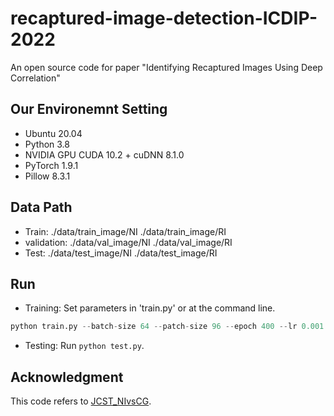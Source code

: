 # recaptured-image-detection-ICDIP-2022
An open source code for paper "Identifying Recaptured Images Using Deep Correlation"


## Our Environemnt Setting
* Ubuntu 20.04
* Python 3.8
* NVIDIA GPU CUDA 10.2 + cuDNN 8.1.0
* PyTorch 1.9.1
* Pillow 8.3.1


## Data Path
* Train:
  ./data/train_image/NI
  ./data/train_image/RI
* validation:
  ./data/val_image/NI
  ./data/val_image/RI
* Test:
  ./data/test_image/NI
  ./data/test_image/RI


## Run
* Training: Set parameters in 'train.py' or at the command line.
```python
python train.py --batch-size 64 --patch-size 96 --epoch 400 --lr 0.001
```
* Testing: Run ```python test.py```.


## Acknowledgment
This code refers to [JCST_NIvsCG](https://github.com/Evergrow/JCST_NIvsCG).
